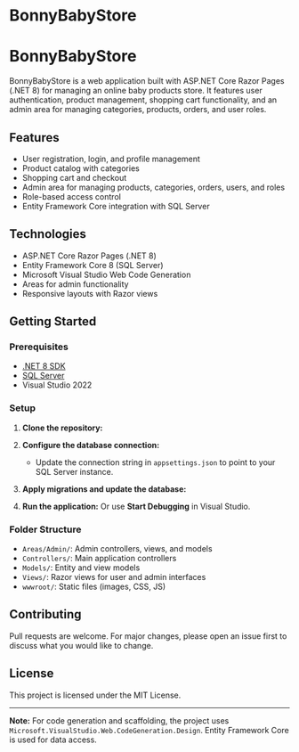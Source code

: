 # BonnyBabyStore
# BonnyBabyStore

BonnyBabyStore is a web application built with ASP.NET Core Razor Pages (.NET 8) for managing an online baby products store. It features user authentication, product management, shopping cart functionality, and an admin area for managing categories, products, orders, and user roles.

## Features

- User registration, login, and profile management
- Product catalog with categories
- Shopping cart and checkout
- Admin area for managing products, categories, orders, users, and roles
- Role-based access control
- Entity Framework Core integration with SQL Server

## Technologies

- ASP.NET Core Razor Pages (.NET 8)
- Entity Framework Core 8 (SQL Server)
- Microsoft Visual Studio Web Code Generation
- Areas for admin functionality
- Responsive layouts with Razor views

## Getting Started

### Prerequisites

- [.NET 8 SDK](https://dotnet.microsoft.com/download/dotnet/8.0)
- [SQL Server](https://www.microsoft.com/en-us/sql-server/sql-server-downloads)
- Visual Studio 2022

### Setup

1. **Clone the repository:**
   
2. **Configure the database connection:**
   - Update the connection string in `appsettings.json` to point to your SQL Server instance.

3. **Apply migrations and update the database:**
   
4. **Run the application:**
      Or use __Start Debugging__ in Visual Studio.

### Folder Structure

- `Areas/Admin/`: Admin controllers, views, and models
- `Controllers/`: Main application controllers
- `Models/`: Entity and view models
- `Views/`: Razor views for user and admin interfaces
- `wwwroot/`: Static files (images, CSS, JS)

## Contributing

Pull requests are welcome. For major changes, please open an issue first to discuss what you would like to change.

## License

This project is licensed under the MIT License.

---

**Note:** For code generation and scaffolding, the project uses `Microsoft.VisualStudio.Web.CodeGeneration.Design`. Entity Framework Core is used for data access.

